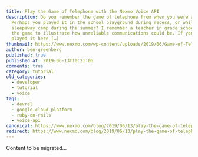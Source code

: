 ```yaml
---
title: Play the Game of Telephone with the Nexmo Voice API
description: Do you remember the game of telephone from when you were a kid?
  Perhaps you played it in the school playground during recess, or while at a
  sleepaway camp during the summer? I remember a teacher in grade school using
  the game to illustrate how unreliable communications could be. If you never
  played it here […]
thumbnail: https://www.nexmo.com/wp-content/uploads/2019/06/Game-of-Telephones_1200x675.jpg
author: ben-greenberg
published: true
published_at: 2019-06-13T10:21:06
comments: true
category: tutorial
old_categories:
  - developer
  - tutorial
  - voice
tags:
  - devrel
  - google-cloud-platform
  - ruby-on-rails
  - voice-api
canonical: https://www.nexmo.com/blog/2019/06/13/play-the-game-of-telephone-with-the-nexmo-voice-api-ruby-on-rails-and-google-cloud-platform-dr
redirect: https://www.nexmo.com/blog/2019/06/13/play-the-game-of-telephone-with-the-nexmo-voice-api-ruby-on-rails-and-google-cloud-platform-dr
---
```

Content to be migrated...